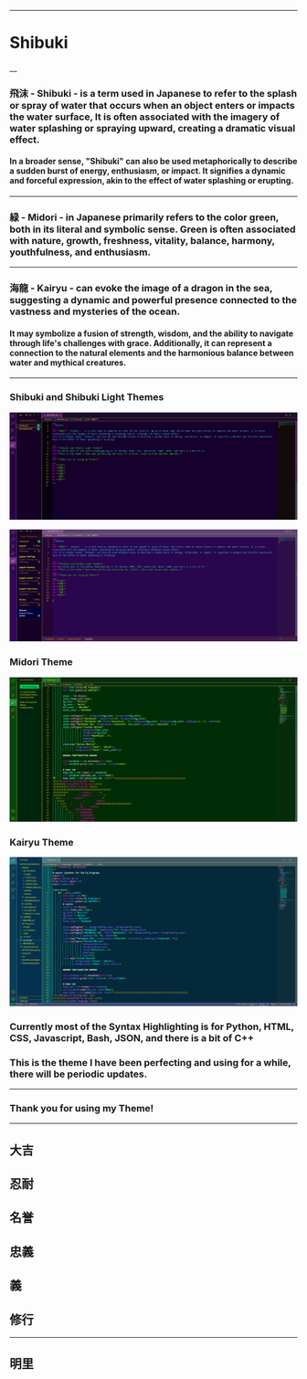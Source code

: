 
___
# Shibuki
__

### **飛沫** - Shibuki -  is a term used in Japanese to refer to the splash or spray of water that occurs when an object enters or impacts the water surface, It is often associated with the imagery of water splashing or spraying upward, creating a dramatic visual effect.
#### In a broader sense, "Shibuki" can also be used metaphorically to describe a sudden burst of energy, enthusiasm, or impact. It signifies a dynamic and forceful expression, akin to the effect of water splashing or erupting.
___
### **緑** - Midori - in Japanese primarily refers to the color green, both in its literal and symbolic sense. Green is often associated with nature, growth, freshness, vitality, balance, harmony, youthfulness, and enthusiasm.
___
### **海龍** - Kairyu - can evoke the image of a dragon in the sea, suggesting a dynamic and powerful presence connected to the vastness and mysteries of the ocean. 
#### It may symbolize a fusion of strength, wisdom, and the ability to navigate through life's challenges with grace. Additionally, it can represent a connection to the natural elements and the harmonious balance between water and mythical creatures.
___
### **Shibuki and Shibuki Light Themes**
![Screenshot 1](https://raw.githubusercontent.com/AK1R4S4T0H/Shibuki/master/ak1r4.shibuki/images/shibuki1.png)

![Screenshot 2](https://raw.githubusercontent.com/AK1R4S4T0H/Shibuki/master/ak1r4.shibuki/images/shibukiLight.png)

### **Midori Theme**

![Screenshot 3](https://raw.githubusercontent.com/AK1R4S4T0H/Shibuki/master/ak1r4.shibuki/images/midori.png)

### **Kairyu Theme**

![Screenshot 4](https://raw.githubusercontent.com/AK1R4S4T0H/Shibuki/master/ak1r4.shibuki/images/kairyu.png)

### Currently most of the Syntax Highlighting is for Python, HTML, CSS, Javascript, Bash, JSON, and there is a bit of C++
### **This is the theme I have been perfecting and using for a while, there will be periodic updates.**
___
### **Thank you for using my Theme!**
___
## **大吉**
## **忍耐**
## **名誉**
## **忠義**
##  **義**
## **修行**
___

## 明里
